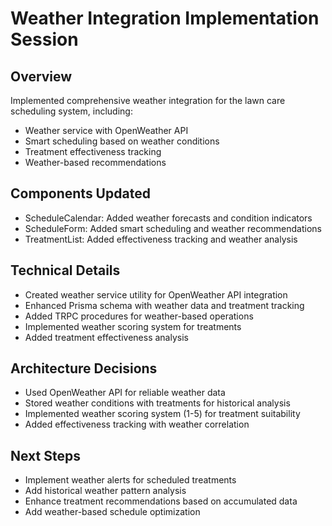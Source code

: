 # Weather Integration Implementation Session

## Overview
Implemented comprehensive weather integration for the lawn care scheduling system, including:
- Weather service with OpenWeather API
- Smart scheduling based on weather conditions
- Treatment effectiveness tracking
- Weather-based recommendations

## Components Updated
- ScheduleCalendar: Added weather forecasts and condition indicators
- ScheduleForm: Added smart scheduling and weather recommendations
- TreatmentList: Added effectiveness tracking and weather analysis

## Technical Details
- Created weather service utility for OpenWeather API integration
- Enhanced Prisma schema with weather data and treatment tracking
- Added TRPC procedures for weather-based operations
- Implemented weather scoring system for treatments
- Added treatment effectiveness analysis

## Architecture Decisions
- Used OpenWeather API for reliable weather data
- Stored weather conditions with treatments for historical analysis
- Implemented weather scoring system (1-5) for treatment suitability
- Added effectiveness tracking with weather correlation

## Next Steps
- Implement weather alerts for scheduled treatments
- Add historical weather pattern analysis
- Enhance treatment recommendations based on accumulated data
- Add weather-based schedule optimization